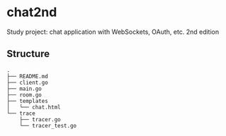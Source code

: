 # chat2nd
Study project: chat application with WebSockets, OAuth, etc. 2nd edition

## Structure
```
.
├── README.md
├── client.go
├── main.go
├── room.go
├── templates
│   └── chat.html
└── trace
    ├── tracer.go
    └── tracer_test.go
```